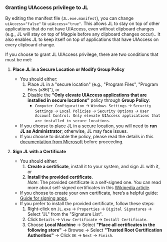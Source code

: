 ### Granting UIAccess privilege to JL

By editing the manifest file (`JL.exe.manifest`), you can change `uiAccess="false"` to `uiAccess="true"`. This allows JL to stay on top of other applications that do not have UIAccess, even without clipboard changes (e.g., JL will stay on top of Magpie before any clipboard changes occur).. It also enables JL to keep itself on top of applications that have UIAccess on every clipboard change. 

If you choose to grant JL UIAccess privilege, there are two conditions that must be met:

1. **Place JL in a Secure Location or Modify Group Policy**
    - You should either:
        1. Place JL in a "secure location" (e.g., "Program Files", "Program Files (x86)"), or
        2. Disable the **"Only elevate UIAccess applications that are installed in secure locations"** policy through **Group Policy**:
            - `Computer Configuration` → `Windows Settings` → `Security Settings` → `Local Policies` → `Security Options` → `User Account Control: Only elevate UIAccess applications that are installed in secure locations`.
    - If you choose to place JL in a secure location, you will need to **run JL as Administrator**; otherwise, JL may face issues.
    - If you choose to disable the policy, please read the details in this [documentation from Microsoft](https://learn.microsoft.com/en-us/windows/security/threat-protection/security-policy-settings/user-account-control-only-elevate-uiaccess-applications-that-are-installed-in-secure-locations) before proceeding.

2. **Sign JL with a Certificate**
    - You should either:
        1. **Create a certificate**, install it to your system, and sign JL with it, or
        2. **Install the provided certificate**.  
            *Note*: The provided certificate is a self-signed one. You can read more about self-signed certificates in this [Wikipedia article](https://en.wikipedia.org/wiki/Self-signed_certificate).  
    - If you choose to create your own certificate, here’s a helpful guide: [Guide for signing apps](https://support.smartbear.com/testcomplete/docs/working-with/automating/via-com/configuring-manifests.html#SignApp).
    - If you prefer to install the provided certificate, follow these steps:
        1. Right-click on `JL.exe` → `Properties` → `Digital Signatures` → Select "JL" from the "Signature List".
        2. Click `Details` → `View Certificate` → `Install Certificate`.
        3. Choose **Local Machine** → Select **"Place all certificates in the following store"** → Browse → Select **"Trusted Root Certification Authorities"** → Click `OK` → `Next` → `Finish`.
